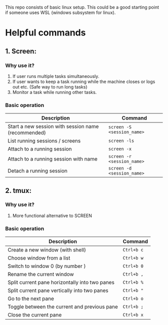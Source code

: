 This repo consists of basic linux setup. This could be a good starting point if someone uses WSL (windows subsystem for linux).

# Helpful commands

## 1. Screen:
### Why use it?
1. If user runs multiple tasks simultaneously.
2. If user wants to keep a task running while the machine closes or logs out etc. (Safe way to run long tasks)
3. Monitor a task while running other tasks.

### Basic operation 

| Description 				| Command 				|
|---------------------------------------|---------------------------------------|
| Start a new session with session name (recommended) | `screen -S <session_name>`		|
| List running sessions / screens	| `screen -ls`				|
| Attach to a running session		| `screen -x`				|
| Attach to a running session with name	| `screen -r <session_name>`		|
| Detach a running session		| `screen -d <session_name>`		|

## 2. tmux:
### Why use it?
1. More functional alternative to SCREEN

### Basic operation

| Description 				| Command 				|
|---------------------------------------|---------------------------------------|
| Create a new window (with shell) | `Ctrl+b c`		|
| Choose window from a list	| `Ctrl+b w`				|
| Switch to window 0 (by number )		| `Ctrl+b 0`				|
| Rename the current window	| `Ctrl+b ,`		|
| Split current pane horizontally into two panes		| `Ctrl+b %`		|
| Split current pane vertically into two panes| `Ctrl+b "`				|
|  Go to the next pane		| `Ctrl+b o`				|
| Toggle between the current and previous pane	| `Ctrl+b ;`		|
| Close the current pane		| `Ctrl+b x`		|

